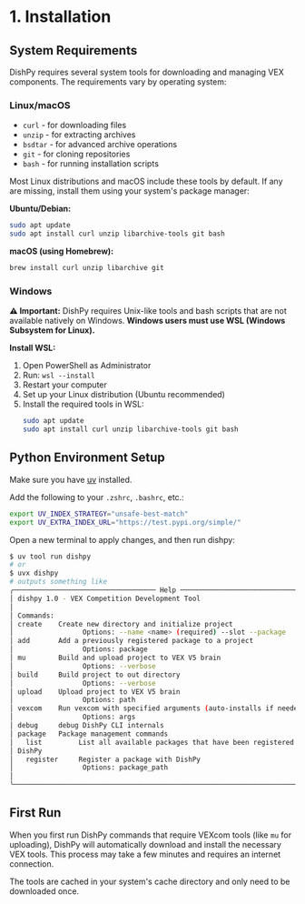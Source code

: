 # 1. Installation

## System Requirements

DishPy requires several system tools for downloading and managing VEX components. The requirements vary by operating system:

### Linux/macOS
- `curl` - for downloading files
- `unzip` - for extracting archives
- `bsdtar` - for advanced archive operations
- `git` - for cloning repositories
- `bash` - for running installation scripts

Most Linux distributions and macOS include these tools by default. If any are missing, install them using your system's package manager:

**Ubuntu/Debian:**
```bash
sudo apt update
sudo apt install curl unzip libarchive-tools git bash
```

**macOS (using Homebrew):**
```bash
brew install curl unzip libarchive git
```

### Windows
**⚠️ Important:** DishPy requires Unix-like tools and bash scripts that are not available natively on Windows. **Windows users must use WSL (Windows Subsystem for Linux).**

**Install WSL:**
1. Open PowerShell as Administrator
2. Run: `wsl --install`
3. Restart your computer
4. Set up your Linux distribution (Ubuntu recommended)
5. Install the required tools in WSL:
   ```bash
   sudo apt update
   sudo apt install curl unzip libarchive-tools git bash
   ```

## Python Environment Setup

Make sure you have [uv](https://github.com/astral-sh/uv) installed.

Add the following to your `.zshrc`, `.bashrc`, etc.:
```bash
export UV_INDEX_STRATEGY="unsafe-best-match"
export UV_EXTRA_INDEX_URL="https://test.pypi.org/simple/"
```

Open a new terminal to apply changes, and then run dishpy:
```bash
$ uv tool run dishpy
# or
$ uvx dishpy
# outputs something like
╭─────────────────────────────────── Help ────────────────────────────────────╮
│ dishpy 1.0 - VEX Competition Development Tool                             │
│                                                                             │
│ Commands:                                                                   │
│ create    Create new directory and initialize project                       │
│                 Options: --name <name> (required) --slot --package          │
│ add       Add a previously registered package to a project                  │
│                 Options: package                                            │
│ mu        Build and upload project to VEX V5 brain                          │
│                 Options: --verbose                                          │
│ build     Build project to out directory                                    │
│                 Options: --verbose                                          │
│ upload    Upload project to VEX V5 brain                                    │
│                 Options: path                                               │
│ vexcom    Run vexcom with specified arguments (auto-installs if needed)     │
│                 Options: args                                               │
│ debug     debug DishPy CLI internals                                        │
│ package   Package management commands                                       │
│   list         List all available packages that have been registered with   │
│ DishPy                                                                      │
│   register     Register a package with DishPy                               │
│                 Options: package_path                                       │
│                                                                             │
╰─────────────────────────────────────────────────────────────────────────────╯

```

## First Run

When you first run DishPy commands that require VEXcom tools (like `mu` for uploading), DishPy will automatically download and install the necessary VEX tools. This process may take a few minutes and requires an internet connection.

The tools are cached in your system's cache directory and only need to be downloaded once.
